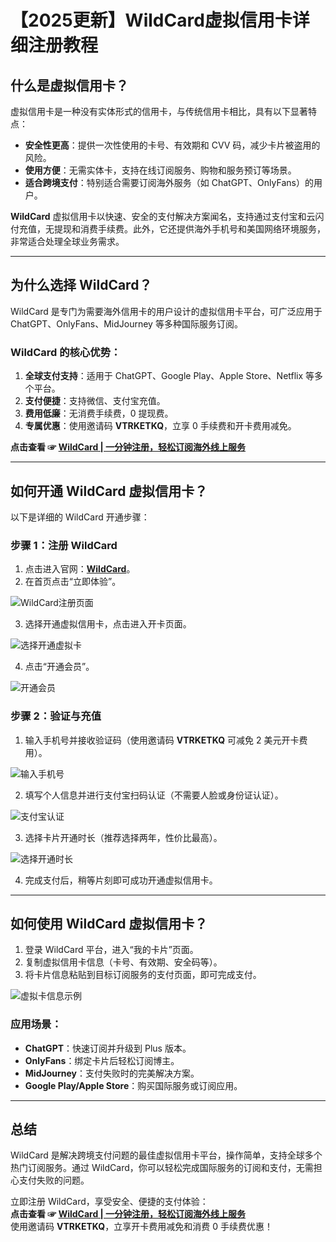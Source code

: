 # 【2025更新】WildCard虚拟信用卡详细注册教程

## 什么是虚拟信用卡？

虚拟信用卡是一种没有实体形式的信用卡，与传统信用卡相比，具有以下显著特点：

- **安全性更高**：提供一次性使用的卡号、有效期和 CVV 码，减少卡片被盗用的风险。
- **使用方便**：无需实体卡，支持在线订阅服务、购物和服务预订等场景。
- **适合跨境支付**：特别适合需要订阅海外服务（如 ChatGPT、OnlyFans）的用户。

**WildCard** 虚拟信用卡以快速、安全的支付解决方案闻名，支持通过支付宝和云闪付充值，无提现和消费手续费。此外，它还提供海外手机号和美国网络环境服务，非常适合处理全球业务需求。

---

## 为什么选择 WildCard？

WildCard 是专门为需要海外信用卡的用户设计的虚拟信用卡平台，可广泛应用于 ChatGPT、OnlyFans、MidJourney 等多种国际服务订阅。

### WildCard 的核心优势：

1. **全球支付支持**：适用于 ChatGPT、Google Play、Apple Store、Netflix 等多个平台。
2. **支付便捷**：支持微信、支付宝充值。
3. **费用低廉**：无消费手续费，0 提现费。
4. **专属优惠**：使用邀请码 **VTRKETKQ**，立享 0 手续费和开卡费用减免。

**点击查看 ☞ [WildCard | 一分钟注册，轻松订阅海外线上服务](https://yeka.ai/i/VTRKETKQ)**

---

## 如何开通 WildCard 虚拟信用卡？

以下是详细的 WildCard 开通步骤：

### 步骤 1：注册 WildCard

1. 点击进入官网：**[WildCard](https://yeka.ai/i/VTRKETKQ)**。
2. 在首页点击“立即体验”。

![WildCard注册页面](https://open-ai-blog.oss-cn-nanjing.aliyuncs.com/img/202408081953711.png)

3. 选择开通虚拟信用卡，点击进入开卡页面。

![选择开通虚拟卡](https://open-ai-blog.oss-cn-nanjing.aliyuncs.com/img/202408081954309.png)

4. 点击“开通会员”。

![开通会员](https://open-ai-blog.oss-cn-nanjing.aliyuncs.com/img/202408081955377.png)

### 步骤 2：验证与充值

1. 输入手机号并接收验证码（使用邀请码 **VTRKETKQ** 可减免 2 美元开卡费用）。

![输入手机号](https://open-ai-blog.oss-cn-nanjing.aliyuncs.com/img/202408081956134.png)

2. 填写个人信息并进行支付宝扫码认证（不需要人脸或身份证认证）。

![支付宝认证](https://open-ai-blog.oss-cn-nanjing.aliyuncs.com/img/202408082004885.png)

3. 选择卡片开通时长（推荐选择两年，性价比最高）。

![选择开通时长](https://open-ai-blog.oss-cn-nanjing.aliyuncs.com/img/202408082000871.png)

4. 完成支付后，稍等片刻即可成功开通虚拟信用卡。

---

## 如何使用 WildCard 虚拟信用卡？

1. 登录 WildCard 平台，进入“我的卡片”页面。
2. 复制虚拟信用卡信息（卡号、有效期、安全码等）。
3. 将卡片信息粘贴到目标订阅服务的支付页面，即可完成支付。

![虚拟卡信息示例](https://open-ai-blog.oss-cn-nanjing.aliyuncs.com/img/202408082006344.png)

### 应用场景：

- **ChatGPT**：快速订阅并升级到 Plus 版本。
- **OnlyFans**：绑定卡片后轻松订阅博主。
- **MidJourney**：支付失败时的完美解决方案。
- **Google Play/Apple Store**：购买国际服务或订阅应用。

---

## 总结

WildCard 是解决跨境支付问题的最佳虚拟信用卡平台，操作简单，支持全球多个热门订阅服务。通过 WildCard，你可以轻松完成国际服务的订阅和支付，无需担心支付失败的问题。

立即注册 WildCard，享受安全、便捷的支付体验：  
**点击查看 ☞ [WildCard | 一分钟注册，轻松订阅海外线上服务](https://yeka.ai/i/VTRKETKQ)**  
使用邀请码 **VTRKETKQ**，立享开卡费用减免和消费 0 手续费优惠！
